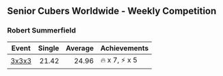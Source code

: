 ## Senior Cubers Worldwide - Weekly Competition
### Robert Summerfield

| Event | Single | Average | Achievements|
| -- | --: | --: | :-- |
| [3x3x3](robert_summerfield/333.md) | 21.42 | 24.96 | 🔥 x 7, ⚡ x 5 |

<!-- Global site tag (gtag.js) - Google Analytics -->
<script async src="https://www.googletagmanager.com/gtag/js?id=UA-86348435-3"></script>
<script>window.dataLayer = window.dataLayer || []; function gtag() {dataLayer.push(arguments);} gtag('js', new Date()); gtag('config', 'UA-86348435-3');</script>

